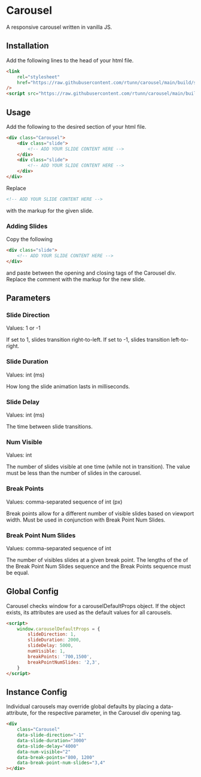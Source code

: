 # Carousel

A responsive carousel written in vanilla JS.

## Installation

Add the following lines to the head of your html file.

```html
<link
    rel="stylesheet"
    href="https://raw.githubusercontent.com/rtunn/carousel/main/build/style.css"
/>
<script src="https://raw.githubusercontent.com/rtunn/carousel/main/build/bundle.js"></script>
```

## Usage

Add the following to the desired section of your html file.

```html
<div class="Carousel">
    <div class="slide">
        <!-- ADD YOUR SLIDE CONTENT HERE -->
    </div>
    <div class="slide">
        <!-- ADD YOUR SLIDE CONTENT HERE -->
    </div>
</div>
```

Replace

```html
<!-- ADD YOUR SLIDE CONTENT HERE -->
```

with the markup for the given slide.

### Adding Slides

Copy the following

```html
<div class="slide">
    <!-- ADD YOUR SLIDE CONTENT HERE -->
</div>
```

and paste between the opening and closing tags of the Carousel div. Replace the comment with the markup for the new slide.

## Parameters

### Slide Direction

Values: 1 or -1

If set to 1, slides transition right-to-left.
If set to -1, slides transition left-to-right.

### Slide Duration

Values: int (ms)

How long the slide animation lasts in milliseconds.

### Slide Delay

Values: int (ms)

The time between slide transitions.

### Num Visible

Values: int

The number of slides visible at one time (while not in transition). The value must be less than the number of slides in the carousel.

### Break Points

Values: comma-separated sequence of int (px)

Break points allow for a different number of visible slides based on viewport width. Must be used in conjunction with Break Point Num Slides.

### Break Point Num Slides

Values: comma-separated sequence of int

The number of visibles slides at a given break point. The lengths of the of the Break Point Num Slides sequence and the Break Points sequence must be equal.

## Global Config

Carousel checks window for a carouselDefaultProps object. If the object exists, its attributes are used as the default values for all carousels.

```html
<script>
    window.carouselDefaultProps = {
        slideDirection: 1,
        slideDuration: 2000,
        slideDelay: 5000,
        numVisible: 1,
        breakPoints: '700,1500',
        breakPointNumSlides: '2,3',
    }
</script>
```

## Instance Config

Individual carousels may override global defaults by placing a data-attribute, for the respective parameter, in the Carousel div opening tag.

```html
<div
    class="Carousel"
    data-slide-direction="-1"
    data-slide-duration="3000"
    data-slide-delay="4000"
    data-num-visible="2"
    data-break-points="800, 1200"
    data-break-point-num-slides="3,4"
></div>
```
